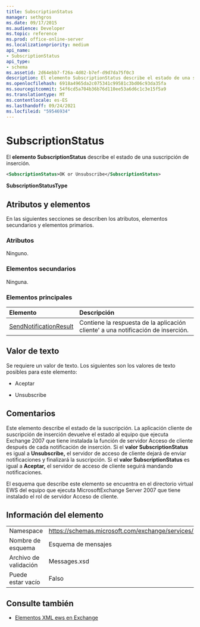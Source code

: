 ```yaml
---
title: SubscriptionStatus
manager: sethgros
ms.date: 09/17/2015
ms.audience: Developer
ms.topic: reference
ms.prod: office-online-server
ms.localizationpriority: medium
api_name:
- SubscriptionStatus
api_type:
- schema
ms.assetid: 2d64ebb7-f26a-4d02-b7ef-d9d7da75f0c3
description: El elemento SubscriptionStatus describe el estado de una suscripción de inserción.
ms.openlocfilehash: 6918a4965da2c075341c99581c3bd06c93da35fa
ms.sourcegitcommit: 54f6cd5a704b36b76d110ee53a6d6c1c3e15f5a9
ms.translationtype: MT
ms.contentlocale: es-ES
ms.lasthandoff: 09/24/2021
ms.locfileid: "59546934"
---
```

# <a name="subscriptionstatus"></a>SubscriptionStatus

El **elemento SubscriptionStatus** describe el estado de una suscripción de inserción. 
  
```xml
<SubscriptionStatus>OK or Unsubscribe</SubscriptionStatus>
```

 **SubscriptionStatusType**
## <a name="attributes-and-elements"></a>Atributos y elementos

En las siguientes secciones se describen los atributos, elementos secundarios y elementos primarios.
  
### <a name="attributes"></a>Atributos

Ninguno.
  
### <a name="child-elements"></a>Elementos secundarios

Ninguna.
  
### <a name="parent-elements"></a>Elementos principales

|**Elemento**|**Descripción**|
|:-----|:-----|
|[SendNotificationResult](sendnotificationresult.md) <br/> |Contiene la respuesta de la aplicación cliente' a una notificación de inserción.  <br/> |
   
## <a name="text-value"></a>Valor de texto

Se requiere un valor de texto. Los siguientes son los valores de texto posibles para este elemento:
  
- Aceptar
    
- Unsubscribe
    
## <a name="remarks"></a>Comentarios

Este elemento describe el estado de la suscripción. La aplicación cliente de suscripción de inserción devuelve el estado al equipo que ejecuta Exchange 2007 que tiene instalada la función de servidor Acceso de cliente después de cada notificación de inserción. Si el **valor SubscriptionStatus** es igual a **Unsubscribe,** el servidor de acceso de cliente dejará de enviar notificaciones y finalizará la suscripción. Si el **valor SubscriptionStatus** es igual a **Aceptar,** el servidor de acceso de cliente seguirá mandando notificaciones.
  
El esquema que describe este elemento se encuentra en el directorio virtual EWS del equipo que ejecuta MicrosoftExchange Server 2007 que tiene instalado el rol de servidor Acceso de cliente.
  
## <a name="element-information"></a>Información del elemento

|||
|:-----|:-----|
|Namespace  <br/> |https://schemas.microsoft.com/exchange/services/2006/messages  <br/> |
|Nombre de esquema  <br/> |Esquema de mensajes  <br/> |
|Archivo de validación  <br/> |Messages.xsd  <br/> |
|Puede estar vacío  <br/> |Falso  <br/> |
   
## <a name="see-also"></a>Consulte también



- [Elementos XML ews en Exchange](ews-xml-elements-in-exchange.md)

